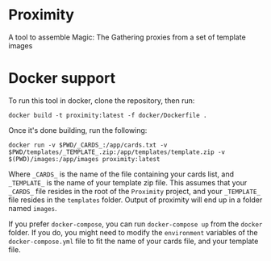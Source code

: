 # Proximity
A tool to assemble Magic: The Gathering proxies from a set of template images

# Docker support
To run this tool in docker, clone the repository, then run: 
```
docker build -t proximity:latest -f docker/Dockerfile .
```

Once it's done building, run the following:
```
docker run -v $PWD/_CARDS_:/app/cards.txt -v $PWD/templates/_TEMPLATE_.zip:/app/templates/template.zip -v $(PWD)/images:/app/images proximity:latest
```

Where `_CARDS_` is the name of the file containing your cards list, and `_TEMPLATE_` is the name of your template zip file. 
This assumes that your `_CARDS_` file resides in the root of the `Proximity` project, and your `_TEMPLATE_` file resides in
the `templates` folder.
Output of proximity will end up in a folder named `images`.

If you prefer `docker-compose`, you can run `docker-compose up` from the `docker` folder. If you do, you might need to modify the `environment` variables of the 
`docker-compose.yml` file to fit the name of your cards file, and your template file.
